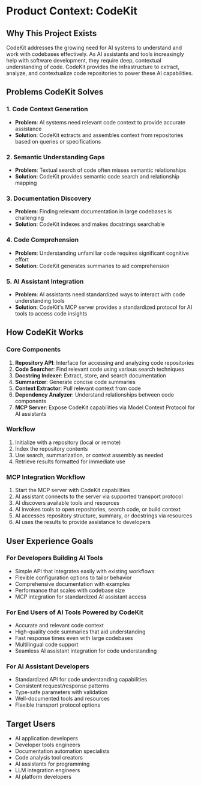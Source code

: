 # Product Context: CodeKit

## Why This Project Exists

CodeKit addresses the growing need for AI systems to understand and work with codebases effectively. As AI assistants and tools increasingly help with software development, they require deep, contextual understanding of code. CodeKit provides the infrastructure to extract, analyze, and contextualize code repositories to power these AI capabilities.

## Problems CodeKit Solves

### 1. Code Context Generation

- **Problem**: AI systems need relevant code context to provide accurate assistance
- **Solution**: CodeKit extracts and assembles context from repositories based on queries or specifications

### 2. Semantic Understanding Gaps

- **Problem**: Textual search of code often misses semantic relationships
- **Solution**: CodeKit provides semantic code search and relationship mapping

### 3. Documentation Discovery

- **Problem**: Finding relevant documentation in large codebases is challenging
- **Solution**: CodeKit indexes and makes docstrings searchable

### 4. Code Comprehension

- **Problem**: Understanding unfamiliar code requires significant cognitive effort
- **Solution**: CodeKit generates summaries to aid comprehension

### 5. AI Assistant Integration

- **Problem**: AI assistants need standardized ways to interact with code understanding tools
- **Solution**: CodeKit's MCP server provides a standardized protocol for AI tools to access code insights

## How CodeKit Works

### Core Components

1. **Repository API**: Interface for accessing and analyzing code repositories
2. **Code Searcher**: Find relevant code using various search techniques
3. **Docstring Indexer**: Extract, store, and search documentation
4. **Summarizer**: Generate concise code summaries
5. **Context Extractor**: Pull relevant context from code
6. **Dependency Analyzer**: Understand relationships between code components
7. **MCP Server**: Expose CodeKit capabilities via Model Context Protocol for AI assistants

### Workflow

1. Initialize with a repository (local or remote)
2. Index the repository contents
3. Use search, summarization, or context assembly as needed
4. Retrieve results formatted for immediate use

### MCP Integration Workflow

1. Start the MCP server with CodeKit capabilities
2. AI assistant connects to the server via supported transport protocol
3. AI discovers available tools and resources
4. AI invokes tools to open repositories, search code, or build context
5. AI accesses repository structure, summary, or docstrings via resources
6. AI uses the results to provide assistance to developers

## User Experience Goals

### For Developers Building AI Tools

- Simple API that integrates easily with existing workflows
- Flexible configuration options to tailor behavior
- Comprehensive documentation with examples
- Performance that scales with codebase size
- MCP integration for standardized AI assistant access

### For End Users of AI Tools Powered by CodeKit

- Accurate and relevant code context
- High-quality code summaries that aid understanding
- Fast response times even with large codebases
- Multilingual code support
- Seamless AI assistant integration for code understanding

### For AI Assistant Developers

- Standardized API for code understanding capabilities
- Consistent request/response patterns
- Type-safe parameters with validation
- Well-documented tools and resources
- Flexible transport protocol options

## Target Users

- AI application developers
- Developer tools engineers
- Documentation automation specialists
- Code analysis tool creators
- AI assistants for programming
- LLM integration engineers
- AI platform developers
